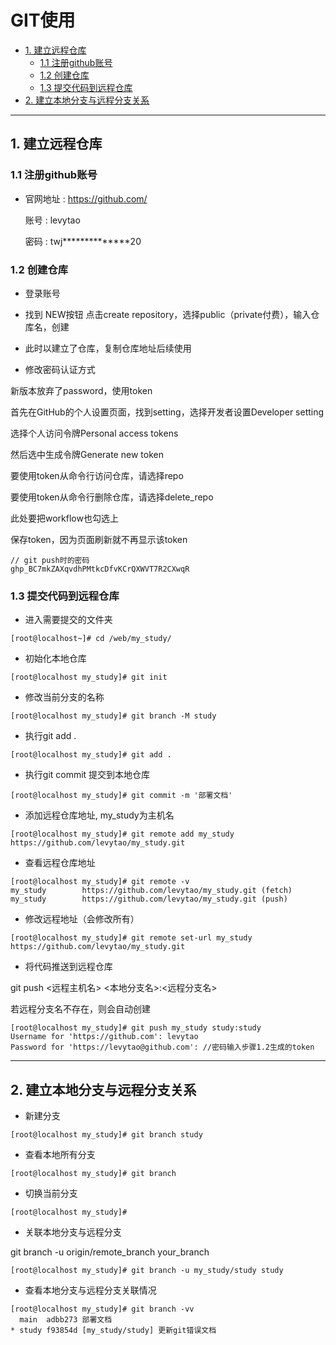 # GIT使用

* [1. 建立远程仓库](#1.%20%E5%BB%BA%E7%AB%8B%E8%BF%9C%E7%A8%8B%E4%BB%93%E5%BA%93)
  * [1.1 注册github账号](#1.1%20%E6%B3%A8%E5%86%8Cgithub%E8%B4%A6%E5%8F%B7)
  * [1.2 创建仓库](#1.2%20%E5%88%9B%E5%BB%BA%E4%BB%93%E5%BA%93)
  * [1.3 提交代码到远程仓库](#1.3%20%E6%8F%90%E4%BA%A4%E4%BB%A3%E7%A0%81%E5%88%B0%E8%BF%9C%E7%A8%8B%E4%BB%93%E5%BA%93)
* [2. 建立本地分支与远程分支关系](#2.%20%E5%BB%BA%E7%AB%8B%E6%9C%AC%E5%9C%B0%E5%88%86%E6%94%AF%E4%B8%8E%E8%BF%9C%E7%A8%8B%E5%88%86%E6%94%AF%E5%85%B3%E7%B3%BB)

---

## 1. 建立远程仓库

### 1.1 注册github账号

* 官网地址 : <https://github.com/>
  
  账号 : levytao

  密码 : twj**************20

### 1.2 创建仓库

* 登录账号

* 找到 NEW按钮 点击create repository，选择public（private付费），输入仓库名，创建

* 此时以建立了仓库，复制仓库地址后续使用

* 修改密码认证方式

新版本放弃了password，使用token

首先在GitHub的个人设置页面，找到setting，选择开发者设置Developer setting

选择个人访问令牌Personal access tokens

然后选中生成令牌Generate new token

要使用token从命令行访问仓库，请选择repo

要使用token从命令行删除仓库，请选择delete_repo

此处要把workflow也勾选上

保存token，因为页面刷新就不再显示该token

```linux
// git push时的密码
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
```

### 1.3 提交代码到远程仓库

* 进入需要提交的文件夹

```linux
[root@localhost~]# cd /web/my_study/
```

* 初始化本地仓库

```linux
[root@localhost my_study]# git init
```

* 修改当前分支的名称

```linux
[root@localhost my_study]# git branch -M study
```

* 执行git add .

```linux
[root@localhost my_study]# git add .
```

* 执行git commit 提交到本地仓库

```linux
[root@localhost my_study]# git commit -m '部署文档'
```

* 添加远程仓库地址, my_study为主机名

```linux
[root@localhost my_study]# git remote add my_study https://github.com/levytao/my_study.git
```

* 查看远程仓库地址

```linux
[root@localhost my_study]# git remote -v
my_study        https://github.com/levytao/my_study.git (fetch)
my_study        https://github.com/levytao/my_study.git (push)
```

* 修改远程地址（会修改所有）

```linux
[root@localhost my_study]# git remote set-url my_study https://github.com/levytao/my_study.git
```

* 将代码推送到远程仓库

git push <远程主机名> <本地分支名>:<远程分支名>

若远程分支名不存在，则会自动创建

```linux
[root@localhost my_study]# git push my_study study:study
Username for 'https://github.com': levytao
Password for 'https://levytao@github.com': //密码输入步骤1.2生成的token
```

---

## 2. 建立本地分支与远程分支关系

* 新建分支

```linux
[root@localhost my_study]# git branch study
```

* 查看本地所有分支

```linux
[root@localhost my_study]# git branch
```

* 切换当前分支

```linux
[root@localhost my_study]#
```

* 关联本地分支与远程分支

git branch -u origin/remote_branch your_branch

```linux
[root@localhost my_study]# git branch -u my_study/study study
```

* 查看本地分支与远程分支关联情况

```linux
[root@localhost my_study]# git branch -vv
  main  adbb273 部署文档
* study f93854d [my_study/study] 更新git错误文档
```
